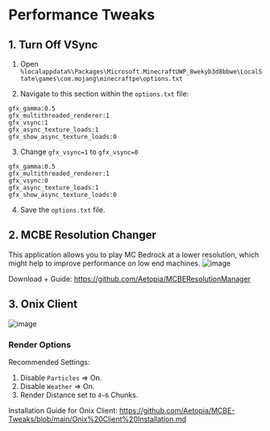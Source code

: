 # Performance Tweaks

## 1. Turn Off VSync
  
1. Open `%localappdata%\Packages\Microsoft.MinecraftUWP_8wekyb3d8bbwe\LocalState\games\com.mojang\minecraftpe\options.txt`

2. Navigate to this section within the `options.txt` file:
```
gfx_gamma:0.5
gfx_multithreaded_renderer:1
gfx_vsync:1
gfx_async_texture_loads:1
gfx_show_async_texture_loads:0
```

3. Change `gfx_vsync=1` to `gfx_vsync=0`
```
gfx_gamma:0.5
gfx_multithreaded_renderer:1
gfx_vsync:0
gfx_async_texture_loads:1
gfx_show_async_texture_loads:0
```
4. Save the  `options.txt` file.

## 2. MCBE Resolution Changer
This application allows you to play MC Bedrock at a lower resolution, which might help to improve performance on low end machines.
![image](https://user-images.githubusercontent.com/41850963/143073976-30d4102d-abbf-4f1a-bfcb-5b18d8d066ab.png)    

Download + Guide: https://github.com/Aetopia/MCBEResolutionManager

## 3. Onix Client
![image](https://user-images.githubusercontent.com/41850963/143071569-33c923ce-1280-4e6a-b353-ff30180f4f93.png)                   

### Render Options  

Recommended Settings:
1. Disable `Particles` => On.      
2. Disable `Weather` => On.                
3. Render Distance set to `4~6` Chunks.

Installation Guide for Onix Client: https://github.com/Aetopia/MCBE-Tweaks/blob/main/Onix%20Client%20Installation.md


